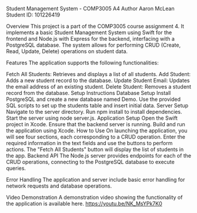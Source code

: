 Student Management System - COMP3005 A4
Author
Aaron McLean
Student ID: 101226419

Overview
This project is a part of the COMP3005 course assignment 4. It implements a basic Student Management System using Swift for the frontend and Node.js with Express for the backend, interfacing with a PostgreSQL database. The system allows for performing CRUD (Create, Read, Update, Delete) operations on student data.

Features
The application supports the following functionalities:

Fetch All Students: Retrieves and displays a list of all students.
Add Student: Adds a new student record to the database.
Update Student Email: Updates the email address of an existing student.
Delete Student: Removes a student record from the database.
Setup Instructions
Database Setup
Install PostgreSQL and create a new database named Demo.
Use the provided SQL scripts to set up the students table and insert initial data.
Server Setup
Navigate to the server directory.
Run npm install to install dependencies.
Start the server using node server.js.
Application Setup
Open the Swift project in Xcode.
Ensure that the backend server is running.
Build and run the application using Xcode.
How to Use
On launching the application, you will see four sections, each corresponding to a CRUD operation.
Enter the required information in the text fields and use the buttons to perform actions.
The "Fetch All Students" button will display the list of students in the app.
Backend API
The Node.js server provides endpoints for each of the CRUD operations, connecting to the PostgreSQL database to execute queries.

Error Handling
The application and server include basic error handling for network requests and database operations.

Video Demonstration
A demonstration video showing the functionality of the application is available here. https://youtu.be/NK_MsYPk7K0

